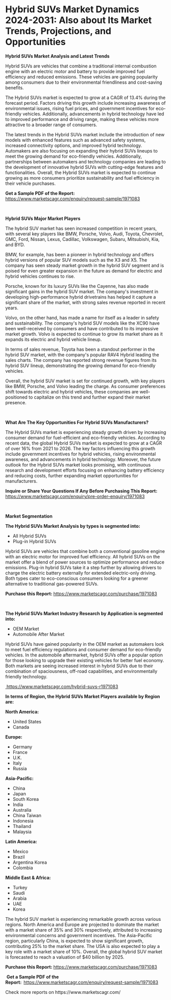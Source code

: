 <p><h1>Hybrid SUVs Market Dynamics 2024-2031: Also about Its Market Trends, Projections, and Opportunities</h1></p><p><strong>Hybrid SUVs Market Analysis and Latest Trends</strong></p>
<p><p>Hybrid SUVs are vehicles that combine a traditional internal combustion engine with an electric motor and battery to provide improved fuel efficiency and reduced emissions. These vehicles are gaining popularity among consumers due to their environmental friendliness and cost-saving benefits.</p><p>The Hybrid SUVs market is expected to grow at a CAGR of 13.4% during the forecast period. Factors driving this growth include increasing awareness of environmental issues, rising fuel prices, and government incentives for eco-friendly vehicles. Additionally, advancements in hybrid technology have led to improved performance and driving range, making these vehicles more attractive to a broader range of consumers.</p><p>The latest trends in the Hybrid SUVs market include the introduction of new models with enhanced features such as advanced safety systems, increased connectivity options, and improved hybrid technology. Automakers are also focusing on expanding their hybrid SUVs lineups to meet the growing demand for eco-friendly vehicles. Additionally, partnerships between automakers and technology companies are leading to the development of innovative hybrid SUVs with cutting-edge features and functionalities. Overall, the Hybrid SUVs market is expected to continue growing as more consumers prioritize sustainability and fuel efficiency in their vehicle purchases.</p></p>
<p><strong>Get a Sample PDF of the Report:&nbsp;</strong> <a href="https://www.marketscagr.com/enquiry/request-sample/1971083">https://www.marketscagr.com/enquiry/request-sample/1971083</a></p>
<p>&nbsp;</p>
<p><strong>Hybrid SUVs Major Market Players</strong></p>
<p><p>The hybrid SUV market has seen increased competition in recent years, with several key players like BMW, Porsche, Volvo, Audi, Toyota, Chevrolet, GMC, Ford, Nissan, Lexus, Cadillac, Volkswagen, Subaru, Mitsubishi, Kia, and BYD. </p><p>BMW, for example, has been a pioneer in hybrid technology and offers hybrid versions of popular SUV models such as the X3 and X5. The company has seen steady market growth in the hybrid SUV segment and is poised for even greater expansion in the future as demand for electric and hybrid vehicles continues to rise.</p><p>Porsche, known for its luxury SUVs like the Cayenne, has also made significant gains in the hybrid SUV market. The company's investment in developing high-performance hybrid drivetrains has helped it capture a significant share of the market, with strong sales revenue reported in recent years.</p><p>Volvo, on the other hand, has made a name for itself as a leader in safety and sustainability. The company's hybrid SUV models like the XC90 have been well-received by consumers and have contributed to its impressive market growth. Volvo is expected to continue to grow its market share as it expands its electric and hybrid vehicle lineup.</p><p>In terms of sales revenue, Toyota has been a standout performer in the hybrid SUV market, with the company's popular RAV4 Hybrid leading the sales charts. The company has reported strong revenue figures from its hybrid SUV lineup, demonstrating the growing demand for eco-friendly vehicles.</p><p>Overall, the hybrid SUV market is set for continued growth, with key players like BMW, Porsche, and Volvo leading the charge. As consumer preferences shift towards electric and hybrid vehicles, these companies are well-positioned to capitalize on this trend and further expand their market presence.</p></p>
<p>&nbsp;</p>
<p><strong>What Are The Key Opportunities For Hybrid SUVs Manufacturers?</strong></p>
<p><p>The Hybrid SUVs market is experiencing steady growth driven by increasing consumer demand for fuel-efficient and eco-friendly vehicles. According to recent data, the global Hybrid SUVs market is expected to grow at a CAGR of over 16% from 2021 to 2026. The key factors influencing this growth include government incentives for hybrid vehicles, rising environmental awareness, and advancements in hybrid technology. Moreover, the future outlook for the Hybrid SUVs market looks promising, with continuous research and development efforts focusing on enhancing battery efficiency and reducing costs, further expanding market opportunities for manufacturers.</p></p>
<p><strong>Inquire or Share Your Questions If Any Before Purchasing This Report:</strong> <a href="https://www.marketscagr.com/enquiry/pre-order-enquiry/1971083">https://www.marketscagr.com/enquiry/pre-order-enquiry/1971083</a></p>
<p>&nbsp;</p>
<p><strong>Market Segmentation</strong></p>
<p><strong>The Hybrid SUVs Market Analysis by types is segmented into:</strong></p>
<p><ul><li>All Hybrid SUVs</li><li>Plug-in Hybrid SUVs</li></ul></p>
<p><p>Hybrid SUVs are vehicles that combine both a conventional gasoline engine with an electric motor for improved fuel efficiency. All hybrid SUVs on the market offer a blend of power sources to optimize performance and reduce emissions. Plug-in hybrid SUVs take it a step further by allowing drivers to charge the electric battery externally for extended electric-only driving. Both types cater to eco-conscious consumers looking for a greener alternative to traditional gas-powered SUVs.</p></p>
<p><strong>Purchase this Report:&nbsp;</strong><a href="https://www.marketscagr.com/purchase/1971083">https://www.marketscagr.com/purchase/1971083</a></p>
<p>&nbsp;</p>
<p><strong>The Hybrid SUVs Market Industry Research by Application is segmented into:</strong></p>
<p><ul><li>OEM Market</li><li>Automobile After Market</li></ul></p>
<p><p>Hybrid SUVs have gained popularity in the OEM market as automakers look to meet fuel efficiency regulations and consumer demand for eco-friendly vehicles. In the automobile aftermarket, hybrid SUVs offer a popular option for those looking to upgrade their existing vehicles for better fuel economy. Both markets are seeing increased interest in hybrid SUVs due to their combination of spaciousness, off-road capabilities, and environmentally friendly technology.</p></p>
<p><a href="https://www.marketscagr.com/hybrid-suvs-r1971083">&nbsp;https://www.marketscagr.com/hybrid-suvs-r1971083</a></p>
<p><strong>In terms of Region, the Hybrid SUVs Market Players available by Region are:</strong></p>
<p>
    <p> <strong> North America: </strong>
        <ul>
            <li>United States</li>
            <li>Canada</li>
        </ul>
        </p> 
    <p> <strong> Europe: </strong>
        <ul>
            <li>Germany</li>
            <li>France</li>
            <li>U.K.</li>
            <li>Italy</li>
            <li>Russia</li>
        </ul>
        </p> 
    <p> <strong> Asia-Pacific: </strong>
        <ul>
            <li>China</li>
            <li>Japan</li>
            <li>South Korea</li>
            <li>India</li>
            <li>Australia</li>
            <li>China Taiwan</li>
            <li>Indonesia</li>
            <li>Thailand</li>
            <li>Malaysia</li>
        </ul>
        </p> 
    <p> <strong> Latin America: </strong>
        <ul>
            <li>Mexico</li>
            <li>Brazil</li>
            <li>Argentina Korea</li>
            <li>Colombia</li>
        </ul>
        </p> 
    <p> <strong> Middle East & Africa: </strong>
        <ul>
            <li>Turkey</li>
            <li>Saudi</li>
            <li>Arabia</li>
            <li>UAE</li>
            <li>Korea</li>
        </ul>
    </p>
    </p>
<p><p>The hybrid SUV market is experiencing remarkable growth across various regions. North America and Europe are projected to dominate the market with a market share of 35% and 30% respectively, attributed to increasing environmental concerns and government incentives. The Asia-Pacific region, particularly China, is expected to show significant growth, contributing 25% to the market share. The USA is also expected to play a key role with a market share of 10%. Overall, the global hybrid SUV market is forecasted to reach a valuation of $40 billion by 2025.</p></p>
<p><strong>Purchase this Report: </strong><a href="https://www.marketscagr.com/purchase/1971083">https://www.marketscagr.com/purchase/1971083</a></p>
<p>&nbsp;<strong>Get a Sample PDF of the Report:&nbsp;&nbsp;</strong><a href="https://www.marketscagr.com/enquiry/request-sample/1971083">https://www.marketscagr.com/enquiry/request-sample/1971083</a></p>
<p><strong></strong></p>
<p>Check more reports on https://www.marketscagr.com/</p>